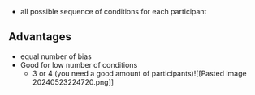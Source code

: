 - all possible sequence of conditions for each participant
## Advantages
- equal number of bias
- Good for low number of conditions
	- 3 or 4 (you need a good amount of participants)![[Pasted image 20240523224720.png]]